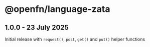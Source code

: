 # @openfn/language-zata

## 1.0.0 - 23 July 2025

Initial release with `request()`, `post`, `get()` and `put()` helper functions
